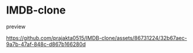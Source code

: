 # IMDB-clone
preview


https://github.com/prajakta0515/IMDB-clone/assets/86731224/32b67aec-9a7b-47af-848c-d867b166280d

